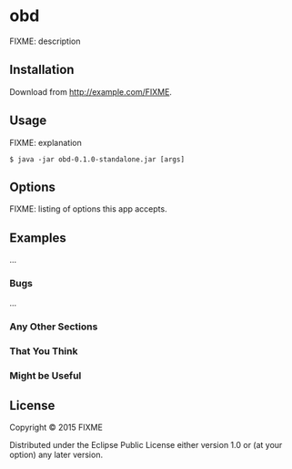 # obd

FIXME: description

## Installation

Download from http://example.com/FIXME.

## Usage

FIXME: explanation

    $ java -jar obd-0.1.0-standalone.jar [args]

## Options

FIXME: listing of options this app accepts.

## Examples

...

### Bugs

...

### Any Other Sections
### That You Think
### Might be Useful

## License

Copyright © 2015 FIXME

Distributed under the Eclipse Public License either version 1.0 or (at
your option) any later version.
